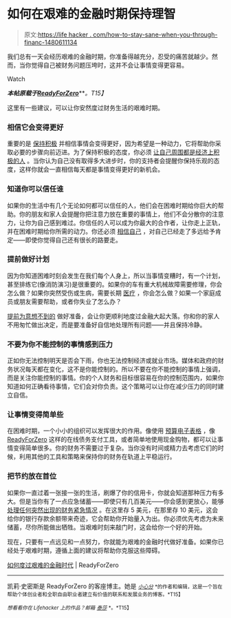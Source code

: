 # 如何在艰难的金融时期保持理智

> 原文:[https://life hacker . com/how-to-stay-sane-when-you-through-financ-1480611134](https://lifehacker.com/how-to-stay-sane-when-youre-going-through-tough-financ-1480611134)

我们总有一天会经历艰难的金融时期，你准备得越充分，忍受的痛苦就越少。然而，当你觉得自己被财务问题压垮时，这并不会让事情变得更容易。

Watch

***本帖原载于***[***ReadyForZero***](http://blog.readyforzero.com/how-to-get-through-the-tough-financial-times/)***。*T15】**

这里有一些建议，可以让你安然度过财务生活的艰难时期。

### 相信它会变得更好

重要的是 [保持积极](https://lifehacker.com/how-positive-thoughts-build-skills-boost-health-and-i-600484130) 并相信事情会变得更好，因为希望是一种动力，它将帮助你采取必要的步骤向前迈进。为了保持积极的态度，你必须 [让自己周围都是经济上积极的人](http://budgetandthebeach.com/2013/10/25/surround-yourself-with-financially-positive-people/) 。当你认为自己没有取得多大进步时，你的支持者会提醒你保持乐观的态度，这样你就会一直相信每天都是事情变得更好的新机会。

### 知道你可以信任谁

如果你的生活中有几个无论如何都可以信任的人，他们会在困难时期给你巨大的帮助。你的朋友和家人会提醒你把注意力放在重要的事情上，他们不会分散你的注意力，让你为自己感到难过。你信任的人可以成为你最大的合作者，让你走上正轨，并在困难时期给你所需的动力。你还必须 [相信自己](https://lifehacker.com/your-head-or-your-gut-how-to-know-which-to-trust-and-w-5917030) ，对自己已经走了多远给予肯定——即使你觉得自己还有很长的路要走。

### 提前做好计划

因为你知道困难时刻会发生在我们每个人身上，所以当事情变糟时，有一个计划，甚至排练它(像消防演习)是很重要的。如果你的车有重大机械故障需要修理，你会怎么做？如果你突然受伤或生病，需要长期 [医疗](https://lifehacker.com/how-to-figure-out-the-cost-of-a-medical-procedure-befor-1348059616) ，你会怎么做？如果一个家庭成员或朋友需要帮助，或者你失业了怎么办？

[提前为意想不到的](http://www.carefulcents.com/conquer-any-financial-obstacles/) 做好准备，会让你更顺利地度过金融大起大落。你和你的家人不用匆忙做出决定，而是要准备好自信地处理所有问题——并且保持冷静。

### 不要为你不能控制的事情感到压力

正如你无法控制明天是否会下雨，你也无法控制经济或就业市场。媒体和政府的财务状况每天都在变化，这不是你能控制的。所以不要在你不能控制的事情上强调，而是关注你能控制的事情。你的个人财务和目标很容易在你的控制范围内，如果你知道如何正确看待事情，它们会对你负责。这个策略可以让你在减少压力的同时建立自信。

### 让事情变得简单些

在困难时期，一个小小的组织可以发挥很大的作用。像使用 [预算电子表格](http://blog.readyforzero.com/readyforzero-budgeting-spreadsheet) ，像 [ReadyForZero](https://lifehacker.com/readyforzero-is-a-simple-webapp-thatll-help-get-you-out-5748939) 这样的在线债务支付工具，或者简单地使用现金购物，都可以让事情变得简单很多。你的财务不需要过于复杂。当你没有时间或精力去考虑它们的时候，利用其他的工具和策略来保持你的财务在轨道上平稳运行。

### 把节约放在首位

如果你一直过着一张接一张的生活，刷爆了你的信用卡，你就会知道那种压力有多大。但是当你有了一点应急储蓄——即使只有几百美元——你会感到更放心，能够 [处理任何突然出现的财务紧急情况](http://blog.readyforzero.com/topics-were-talking-about-how-to-handle-your-finances-when-life-throws-you-a-curveball/) 。在这里存 5 美元，在那里存 10 美元，这会给你的银行存款余额带来奇迹，它会帮助你开始量入为出。你必须优先考虑为未来储蓄，尽你所能做出牺牲。当艰难时刻来敲门时，这会给你一个好的开始。

现在，只要有一点远见和一点努力，你就能为艰难的金融时代做好准备。如果你已经处于艰难时期，遵循上面的建议将帮助你克服这些障碍。

[如何度过艰难的金融时代](http://blog.readyforzero.com/how-to-get-through-the-tough-financial-times/) | ReadyForZero

* * *

凯莉·史密斯是 ReadyForZero 的客座博主。她是 [<small>*小心分*</small>](http://www.carefulcents.com/) <small>*的作者和编辑，这是一个旨在帮助个体创业者和全职自由职业者建立有价值的联系和发展业务的博客。*T15】</small>

<small>*想看看你在 Lifehacker 上的作品？邮箱*</small> [<small>*泰莎*</small>](https://mail.google.com/mail/?view=cm&fs=1&tf=1&to=tessa@lifehacker.com) <small>*。*T15】</small>